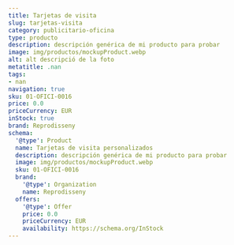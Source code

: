 ```yaml
---
title: Tarjetas de visita
slug: tarjetas-visita
category: publicitario-oficina
type: producto
description: descripción genérica de mi producto para probar
image: img/productos/mockupProduct.webp
alt: alt descripció de la foto
metatitle: .nan
tags:
- nan
navigation: true
sku: 01-OFICI-0016
price: 0.0
priceCurrency: EUR
inStock: true
brand: Reprodisseny
schema:
  '@type': Product
  name: Tarjetas de visita personalizados
  description: descripción genérica de mi producto para probar
  image: img/productos/mockupProduct.webp
  sku: 01-OFICI-0016
  brand:
    '@type': Organization
    name: Reprodisseny
  offers:
    '@type': Offer
    price: 0.0
    priceCurrency: EUR
    availability: https://schema.org/InStock
---
```

